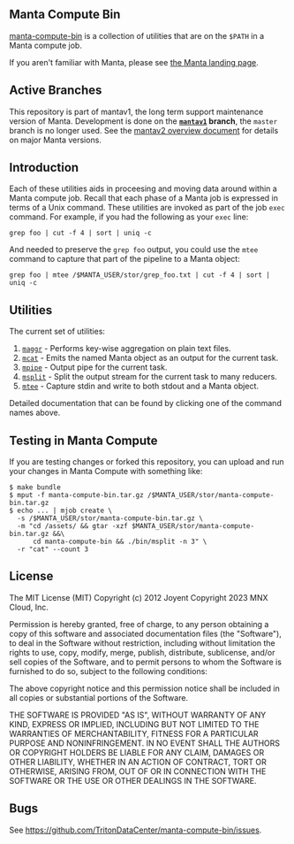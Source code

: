 ## Manta Compute Bin

[manta-compute-bin](https://github.com/TritonDataCenter/manta-compute-bin) is a
collection of utilities that are on the `$PATH` in a Manta compute job.

If you aren't familiar with Manta, please see [the Manta landing
page](https://tritondatacenter.com/products/manta).


## Active Branches

This repository is part of mantav1, the long term support maintenance version
of Manta. Development is done on the **[`mantav1`](../../tree/mantav1/)
branch**, the `master` branch is no longer used. See the [mantav2 overview
document](https://github.com/TritonDataCenter/manta/blob/master/docs/mantav2.md)
for details on major Manta versions.


## Introduction

Each of these utilities aids in proceesing and moving data around within a Manta
compute job.  Recall that each phase of a Manta job is expressed in terms of a
Unix command.  These utilities are invoked as part of the job `exec` command.
For example, if you had the following as your `exec` line:

    grep foo | cut -f 4 | sort | uniq -c

And needed to preserve the `grep foo` output, you could use the `mtee` command
to capture that part of the pipeline to a Manta object:

    grep foo | mtee /$MANTA_USER/stor/grep_foo.txt | cut -f 4 | sort | uniq -c

## Utilities

The current set of utilities:

1. [`maggr`](docs/man/maggr.md) - Performs key-wise aggregation on plain text
files.
1. [`mcat`](docs/man/mcat.md) - Emits the named Manta object as an output for
the current task.
1. [`mpipe`](docs/man/mpipe.md) - Output pipe for the current task.
1. [`msplit`](docs/man/msplit.md) - Split the output stream for the current
task to many reducers.
1. [`mtee`](docs/man/mtee.md) - Capture stdin and write to both stdout and a
Manta object.

Detailed documentation that can be found by clicking one of the command names
above.

## Testing in Manta Compute
If you are testing changes or forked this repository, you can upload and run
your changes in Manta Compute with something like:

    $ make bundle
    $ mput -f manta-compute-bin.tar.gz /$MANTA_USER/stor/manta-compute-bin.tar.gz
    $ echo ... | mjob create \
      -s /$MANTA_USER/stor/manta-compute-bin.tar.gz \
      -m "cd /assets/ && gtar -xzf $MANTA_USER/stor/manta-compute-bin.tar.gz &&\
          cd manta-compute-bin && ./bin/msplit -n 3" \
      -r "cat" --count 3

## License

The MIT License (MIT)
Copyright (c) 2012 Joyent
Copyright 2023 MNX Cloud, Inc.

Permission is hereby granted, free of charge, to any person obtaining a copy of
this software and associated documentation files (the "Software"), to deal in
the Software without restriction, including without limitation the rights to
use, copy, modify, merge, publish, distribute, sublicense, and/or sell copies of
the Software, and to permit persons to whom the Software is furnished to do so,
subject to the following conditions:

The above copyright notice and this permission notice shall be included in all
copies or substantial portions of the Software.

THE SOFTWARE IS PROVIDED "AS IS", WITHOUT WARRANTY OF ANY KIND, EXPRESS OR
IMPLIED, INCLUDING BUT NOT LIMITED TO THE WARRANTIES OF MERCHANTABILITY,
FITNESS FOR A PARTICULAR PURPOSE AND NONINFRINGEMENT. IN NO EVENT SHALL THE
AUTHORS OR COPYRIGHT HOLDERS BE LIABLE FOR ANY CLAIM, DAMAGES OR OTHER
LIABILITY, WHETHER IN AN ACTION OF CONTRACT, TORT OR OTHERWISE, ARISING FROM,
OUT OF OR IN CONNECTION WITH THE SOFTWARE OR THE USE OR OTHER DEALINGS IN THE
SOFTWARE.

## Bugs

See <https://github.com/TritonDataCenter/manta-compute-bin/issues>.
